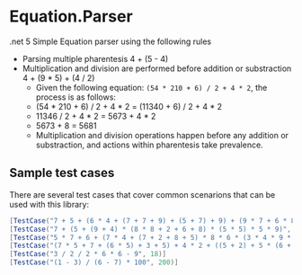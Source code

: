 # Equation.Parser

.net 5 Simple Equation parser using the following rules

- Parsing multiple pharentesis 4 + (5 - 4)
- Multiplication and division are performed before addition or substraction 4 + (9 * 5) + (4 / 2)
  - Given the following equation: `(54 * 210 + 6) / 2 + 4 * 2`, the process is as follows:
  - (54 * 210 + 6) / 2 + 4 * 2 = (11340 + 6) / 2 + 4 * 2
  - 11346 / 2 + 4 * 2 = 5673 + 4 * 2
  - 5673 + 8 = 5681
  - Multiplication and division operations happen before any addition or substraction, and actions within pharentesis take prevalence.


## Sample test cases

There are several test cases that cover common scenarions that can be used with this library:

```c#
[TestCase("7 + 5 + (6 * 4 + (7 + 7 + 9) + (5 + 7) + 9) + (9 * 7 + 6 * 8)", 191)]
[TestCase("7 + (5 + (9 + 4) * (8 * 8 + 2 + 6 + 8) * (5 * 5) * 5 * 9)", 1170012)]
[TestCase("5 * 7 + 6 + (7 * 4 + (7 + 2 + 8 + 5) * 8 * 6 * (3 * 4 * 9 * 5)) + 9", 570318)]
[TestCase("(7 * 5 + 7 + (6 * 5) + 3 + 5) + 4 * 2 + ((5 + 2) + 5 * (6 + 7 + 4 * 8 * 6) + (8 * 4) + 5 * (2 + 5 * 8 + 6 + 2 * 8))", 1472)]
[TestCase("3 / 2 / 2 * 6 * 6 - 9", 18)]
[TestCase("(1 - 3) / (6 - 7) * 100", 200)]
```
